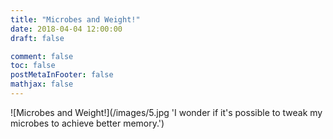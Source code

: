 ```yaml
---
title: "Microbes and Weight!"
date: 2018-04-04 12:00:00
draft: false

comment: false
toc: false
postMetaInFooter: false
mathjax: false
---
```

![Microbes and Weight!](/images/5.jpg 'I wonder if it's possible to tweak my microbes to achieve better memory.')
<!--more-->
